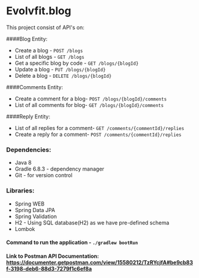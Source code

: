 # Evolvfit.blog
This project consist of API's on:

####Blog Entity:
* Create a blog - `POST /blogs`
* List of all blogs - `GET /blogs`
* Get a specific blog by code - `GET /blogs/{blogId}`
* Update a blog - `PUT /blogs/{blogId}`
* Delete a blog - `DELETE /blogs/{blogId}`

####Comments Entity:
* Create a comment for a blog- `POST /blogs/{blogId}/comments`
* List of all comments for blog- `GET /blogs/{blogId}/comments`

####Reply Entity:
* List of all replies for a comment- `GET /comments/{commentId}/replies`
* Create a reply for a comment- `POST /comments/{commentId}/replies`

### Dependencies:
* Java 8
* Gradle 6.8.3 - dependency manager
* Git - for version control

### Libraries:
* Spring WEB
* Spring Data JPA
* Spring Validation
* H2 - Using SQL database(H2) as we have pre-defined schema
* Lombok

#### Command to run the application - `./gradlew bootRun`

#### Link to Postman API Documentation: https://documenter.getpostman.com/view/15580212/TzRYcjfA#be9cb83f-3198-deb6-88d3-7279f1c6ef8a